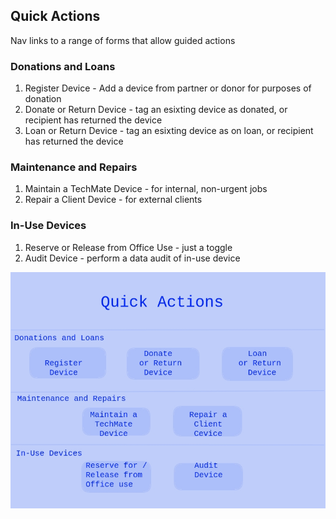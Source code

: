 ## Quick Actions

Nav links to a range of forms that allow guided actions

### Donations and Loans

1. Register Device - Add a device from partner or donor for purposes of donation
2. Donate or Return Device - tag an esixting device as donated, or recipient has returned the device
3. Loan or Return Device - tag an esixting device as on loan, or recipient has returned the device

### Maintenance and Repairs
1. Maintain a TechMate Device - for internal, non-urgent jobs
2. Repair a Client Device - for external clients

### In-Use Devices
1. Reserve or Release from Office Use - just a toggle
2. Audit Device - perform a data audit of in-use device

![quick-actions.jpg](../../image_files/home/quick-actions/quick-actions.jpg)
